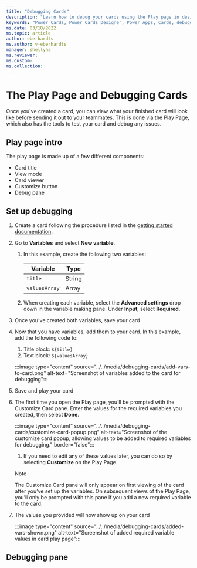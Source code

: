```yaml
---
title: "Debugging Cards"
description: "Learn how to debug your cards using the Play page in designer"
keywords: "Power Cards, Power Cards Designer, Power Apps, Cards, debugging, play page"
ms.date: 03/18/2022
ms.topic: article
author: eberhardts
ms.author: v-eberhardts
manager: shellyha
ms.reviewer: 
ms.custom: 
ms.collection: 
---
```


# The Play Page and Debugging Cards

Once you've created a card, you can view what your finished card will look like before sending it out to your teammates. This is done via the Play Page, which also has the tools to test your card and debug any issues.

## Play page intro

The play page is made up of a few different components:

- Card title
- View mode
- Card viewer
- Customize button
- Debug pane

## Set up debugging

1. Create a card following the procedure listed in the [getting started documentation](../../get-started-designer/setup-designer.md).
1. Go to **Variables** and select **New variable**.
   1. In this example, create the following two variables:

      | Variable | Type |
      | - | - |
      | `title` | String |
      | `valuesArray` | Array |

   1. When creating each variable, select the **Advanced settings** drop down in the variable making pane. Under **Input**, select **Required**.
1. Once you've created both variables, save your card
1. Now that you have variables, add them to your card. In this example, add the following code to:
   1. Title block: `${title}`
   1. Text block: `${valuesArray}`

    :::image type="content" source="../../media/debugging-cards/add-vars-to-card.png" alt-text="Screenshot of variables added to the card for debugging":::

1. Save and play your card
1. The first time you open the Play page, you’ll be prompted with the Customize Card pane. Enter the values for the required variables you created, then select **Done**.

    :::image type="content" source="../../media/debugging-cards/customize-card-popup.png" alt-text="Screenshot of the customize card popup, allowing values to be added to required variables for debugging." border="false":::

   1. If you need to edit any of these values later, you can do so by selecting **Customize** on the Play Page

   > [!NOTE]
   > The Customize Card pane will only appear on first viewing of the card after you’ve set up the variables. On subsequent views of the Play Page, you’ll only be prompted with this pane if you add a new required variable to the card.

1. The values you provided will now show up on your card

    :::image type="content" source="../../media/debugging-cards/added-vars-shown.png" alt-text="Screenshot of added required variable values in card play page":::

## Debugging pane


